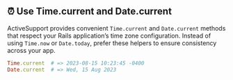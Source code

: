 ## ⏰ Use Time.current and Date.current

ActiveSupport provides convenient `Time.current` and `Date.current` methods that respect your Rails application’s time zone configuration. Instead of using `Time.now` or `Date.today`, prefer these helpers to ensure consistency across your app.

```ruby
Time.current  # => 2023-08-15 10:23:45 -0400
Date.current  # => Wed, 15 Aug 2023
```
